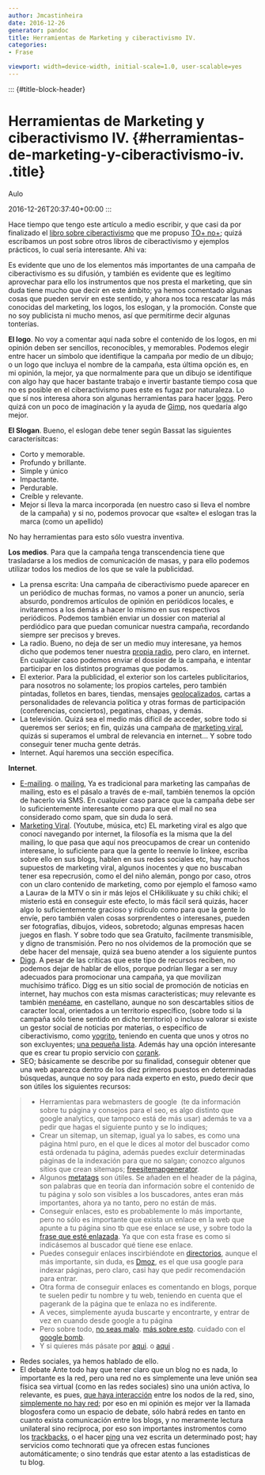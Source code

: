```yaml
---
author: Jmcastinheira
date: 2016-12-26
generator: pandoc
title: Herramientas de Marketing y ciberactivismo IV.
categories:
- Frase

viewport: width=device-width, initial-scale=1.0, user-scalable=yes
---
```


::: {#title-block-header}
# Herramientas de Marketing y ciberactivismo IV. {#herramientas-de-marketing-y-ciberactivismo-iv. .title}

Aulo

2016-12-26T20:37:40+00:00
:::

Hace tiempo que tengo este artículo a medio escribir, y que casi da por
finalizado el [libro sobre
ciberactivismo](http://entelequia.bligoo.com/content/view/166416/Ciberactivismo_introduccion.html)
que me propuso [TO+ no+](http://www.bligoo.com/user/show/41749); quizá
escribamos un post sobre otros libros de ciberactivismo y ejemplos
prácticos, lo cual sería interesante. Ahi va:

Es evidente que uno de los elementos más importantes de una campaña de
ciberactivismo es su difusión, y también es evidente que es legítimo
aprovechar para ello los instrumentos que nos presta el marketing, que
sin duda tiene mucho que decir en este ámbito; ya hemos comentado
algunas cosas que pueden servir en este sentido, y ahora nos toca
rescatar las más conocidas del marketing, los logos, los eslogan, y la
promoción. Conste que no soy publicista ni mucho menos, así que
permitirme decir algunas tonterías.

**El logo**. No voy a comentar aquí nada sobre el contenido de los
logos, en mi opinión deben ser sencillos, reconocibles, y memorables.
Podemos elegir entre hacer un símbolo que identifique la campaña por
medio de un dibujo; o un logo que incluya el nombre de la campaña, esta
última opción es, en mi opinión, la mejor, ya que normalmente para que
un dibujo se identifique con algo hay que hacer bastante trabajo e
invertir bastante tiempo cosa que no es posible en el ciberactivismo
pues este es fugaz por naturaleza. Lo que sí nos interesa ahora son
algunas herramientas para hacer
[logos](http://es.blinklist.com/Aulo/logo/). Pero quizá con un poco de
imaginación y la ayuda de [Gimp](http://www.gimp.org.es/), nos quedaría
algo mejor.

**El Slogan**. Bueno, el eslogan debe tener según Bassat las siguientes
caracterísitcas:

-   Corto y memorable.
-   Profundo y brillante.
-   Simple y único
-   Impactante.
-   Perdurable.
-   Creíble y relevante.
-   Mejor si lleva la marca incorporada (en nuestro caso si lleva el
    nombre de la campaña) y si no, podemos provocar que «salte» el
    eslogan tras la marca (como un apellido)

No hay herramientas para esto sólo vuestra inventiva.

**Los medios**. Para que la campaña tenga transcendencia tiene que
trasladarse a los medios de comunicación de masas, y para ello podemos
utilizar todos los medios de los que se vale la publicidad.

-   La prensa escrita: Una campaña de ciberactivismo puede aparecer en
    un periódico de muchas formas, no vamos a poner un anuncio, sería
    absurdo, pondremos artículos de opinión en periódicos locales, e
    invitaremos a los demás a hacer lo mismo en sus respectivos
    periódicos. Podemos también enviar un dossier con material al
    perdiódico para que puedan comunicar nuestra campaña, recordando
    siempre ser precisos y breves.
-   La radio. Bueno, no deja de ser un medio muy interesane, ya hemos
    dicho que podemos tener nuestra [propia
    radio](http://mouse.latercera.cl/2003/guiaweb/12/04/index.asp), pero
    claro, en internet. En cualquier caso podemos enviar el dossier de
    la campaña, e intentar participar en los distintos programas que
    podamos.
-   El exterior. Para la publicidad, el exterior son los carteles
    publicitarios, para nosotros no solamente; los propios carteles,
    pero también pintadas, folletos en bares, tiendas, mensajes
    [geolocalizados](http://www.neoteo.com/android-y-el-fin-del-mundo-como-lo-conocemos-5564/pg-2.neo),
    cartas a personalidades de relevancia política y otras formas de
    participación (conferencias, conciertos), pegatinas, chapas, y
    demás.
-   La televisión. Quizá sea el medio más difícil de acceder, sobre todo
    si queremos ser serios; en fin, quizás una campaña de [marketing
    viral](http://es.wikipedia.org/wiki/Marketing_viral), quizás si
    superamos el umbral de relevancia en internet... Y sobre todo
    conseguir tener mucha gente detrás.
-   Internet. Aquí haremos una sección específica.

**Internet**.

-   [E-mailing](http://www.ecaformacion.com/Boletin/boletin_junio2007/eMail-Marketing.htm).
    o [mailing](http://es.wikipedia.org/wiki/Mailing), Ya es tradicional
    para marketing las campañas de mailing, esto es el pásalo a través
    de e-mail, también tenemos la opción de hacerlo via SMS. En
    cualquier caso parace que la campaña debe ser lo suficientemente
    interesante como para que el mail no sea considerado como spam, que
    sin duda lo será.
-   [Marketing Viral](http://es.wikipedia.org/wiki/Marketing_viral).
    (Youtube, música, etc) EL marketing viral es algo que conocí
    navegando por internet, la filosofía es la misma que la del mailing,
    lo que pasa que aquí nos preocupamos de crear un contenido
    interesane, lo suficiente para que la gente lo reenvíe lo linkee,
    escriba sobre ello en sus blogs, hablen en sus redes sociales etc,
    hay muchos supuestos de marketing viral, algunos inocentes y que no
    buscaban tener esa repecrusión, como el del niño alemán, pongo por
    caso, otros con un claro contenido de marketing, como por ejemplo el
    famoso «amo a Laura» de la MTV o sin ir más lejos el CHikilikuate y
    su chiki chiki; el misterio está en conseguir este efecto, lo más
    fácil será quizás, hacer algo lo suficientemente gracioso y ridículo
    como para que la gente lo envíe, pero también valen cosas
    sorprendentes o interesanes, pueden ser fotografías, dibujos,
    videos, sobretodo; algunas empresas hacen juegos en flash. Y sobre
    todo que sea Gratuíto, facilmente transmisible, y digno de
    transmisión. Pero no nos olvidemos de la promoción que se debe hacer
    del mensaje, quizá sea bueno atender a los siguiente puntos
-   [Digg](http://es.wikipedia.org/wiki/Digg). A pesar de las críticas
    que este tipo de recursos reciben, no podemos dejar de hablar de
    ellos, porque podrían llegar a ser muy adecuados para promocionar
    una campaña, ya que movilizan muchísimo tráfico. Digg es un sitio
    social de promoción de noticias en internet, hay muchos con esta
    mismas caracteristicas; muy relevante es también
    [menéame](http://es.wikipedia.org/wiki/Men%C3%A9ame), en castellano,
    aunque no son descartables sitios de caracter local, orientados a un
    territorio específico, (sobre todo si la campaña sólo tiene sentido
    en dicho territorio) o incluso valorar si existe un gestor social de
    noticias por materias, o específico de ciberactivismo, como
    [yogrito](http://www.yogrito.com/), teniendo en cuenta que unos y
    otros no son excluyentes; [una pequeña
    lista](http://www.blogoff.es/2008/01/16/los-10-mejores-clones-de-meneame/).
    Además hay una opción interesante que es crear tu propio servicio
    con [corank](http://es.corank.com/).
-   SEO; básicamente se describe por su finalidad, conseguir obtener que
    una web aparezca dentro de los diez primeros puestos en determinadas
    búsquedas, aunque no soy para nada experto en esto, puedo decir que
    son útiles los siguientes recursos:

> -   Herramientas para webmasters de google  (te da información sobre
>     tu página y consejos para el seo, es algo distinto que google
>     analytics, que tampoco está de más usar) además te va a pedir que
>     hagas el siguiente punto y se lo indiques;
> -   Crear un sitemap, un sitemap, igual ya lo sabes, es como una
>     página html puro, en el que le dices al motor del buscador como
>     está ordenada tu página, además puedes excluir determinadas
>     páginas de la indexación para que no salgan; conozco algunos
>     sitios que crean sitemaps;
>     [freesitemapgenerator](http://www.freesitemapgenerator.com).
> -   Algunos
>     [metatags](http://www.xeoweb.com/buscadores/meta-tag-keywords-description.php)
>     son útiles. Se añaden en el header de la página, son palabras que
>     en teoría dan información sobre el contenido de tu página y solo
>     son visibles a los buscadores, antes eran más importantes, ahora
>     ya no tanto, pero no están de más.
> -   Conseguir enlaces, esto es probablemente lo más importante, pero
>     no sólo es importante que exista un enlace en la web que apunte a
>     tu página sino tb que ese enlace se use, y sobre todo la [frase
>     que esté
>     enlazada](http://www.xeoweb.com/buscadores/anchordenacion.pdf). Ya
>     que con esta frase es como si indicásemos al buscador qué tiene
>     ese enlace.
> -   Puedes conseguir enlaces inscirbiéndote en
>     [directorios](http://www.omnibius.com/directory/GetListByCharact/free),
>     aunque el más importante, sin duda, es
>     [Dmoz](http://www.dmoz.org/), es el que usa google para indexar
>     páginas, pero claro, casi hay que pedir recomendación para entrar.
> -   Otra forma de conseguir enlaces es comentando en blogs, porque te
>     suelen pedir tu nombre y tu web, teniendo en cuenta que el
>     pagerank de la página que te enlaza no es indiferente.
> -   A veces, simplemente ayuda buscarte y encontrarte, y entrar de vez
>     en cuando desde google a tu página
> -   Pero sobre todo, [no seas
>     malo](http://www.xeoweb.com/buscadores/posicionamiento-penalizado.php).
>     [más sobre
>     esto](http://www.webestilo.com/posicionamiento-web/penalizaciones.phtml).
>     cuidado con el [google
>     bomb](http://es.wikipedia.org/wiki/Google_bomb).
> -   Y si quieres más pásate por
>     [aqui](http://www.xeoweb.com/posicionamiento-en-buscadores.php). o
>     [aqui](http://www.seofemenino.com/) .

-   Redes sociales, ya hemos hablado de ello.
-   El debate Ante todo hay que tener claro que un blog no es nada, lo
    importante es la red, pero una red no es simplemente una leve unión
    sea física sea virtual (como en las redes sociales) sino una unión
    activa, lo relevante, es pues, [que haya
    interacción](http://www.deugarte.com/7-tesis-sobre-la-blogsfera)
    entre los nodos de la red, sino, [simplemente no hay
    red](http://eadminblog.net/post/2006/09/29/no-son-los-blogs-sino-las-blogosferas);
    por eso en mi opinión es mejor ver la llamada blogosfera como un
    espacio de debate, sólo habrá redes en tanto en cuanto exista
    comunicación entre los blogs, y no meramente lectura unilateral sino
    recíproca, por eso son importantes instromentos como los
    [trackbacks](http://es.wikipedia.org/wiki/Trackback), o el hacer
    [ping](http://es.wikipedia.org/wiki/Pingback) una vez escrita un
    determinado post; hay servicios como technorati que ya ofrecen estas
    funciones automáticamente; o sino tendrás que estar atento a las
    estadisticas de tu blog.
